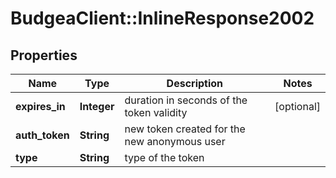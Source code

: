 # BudgeaClient::InlineResponse2002

## Properties
Name | Type | Description | Notes
------------ | ------------- | ------------- | -------------
**expires_in** | **Integer** | duration in seconds of the token validity | [optional] 
**auth_token** | **String** | new token created for the new anonymous user | 
**type** | **String** | type of the token | 


